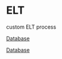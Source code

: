 # ELT
custom ELT process

[Database](https://github.com/CharmStrange/Project/tree/main/Python/Text%20Analysis/%EB%8B%B9%EA%B7%BC/Prototype_PySpark)

[Database](https://github.com/CharmStrange/Tribal-Wars-Stats-Crawler/tree/main/Databases)
